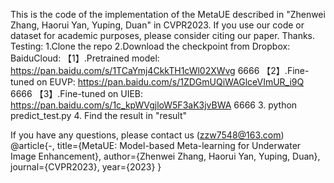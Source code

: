  This is the code of the implementation of the MetaUE described in "Zhenwei Zhang, Haorui Yan, Yuping, Duan" in CVPR2023. If you use our code or dataset for academic purposes, please consider citing our paper. Thanks.
Testing:
1.Clone the repo
2.Download the checkpoint from Dropbox:
BaiduCloud:
【1】.Pretrained model:
https://pan.baidu.com/s/1TCaYmj4CkkTH1cWl02XWvg 
6666
【2】.Fine-tuned on EUVP:
https://pan.baidu.com/s/1ZDGmUQiWAGlceVImUR_i9Q 
6666
【3】.Fine-tuned on UIEB:
https://pan.baidu.com/s/1c_kpWVgjloW5F3aK3jvBWA 
6666
3. python predict_test.py
4. Find the result in "result"

If you have any questions, please contact us (zzw7548@163.com)
@article{-,
  title={MetaUE: Model-based Meta-learning for Underwater Image Enhancement},
  author={Zhenwei Zhang, Haorui Yan, Yuping, Duan},
  journal={CVPR2023},
  year={2023}
}

